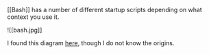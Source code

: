 [[Bash]] has a number of different startup scripts depending on what context you use it.

![[bash.jpg]]

I found this diagram [here](https://news.ycombinator.com/item?id=38414874), though I do not know the origins.